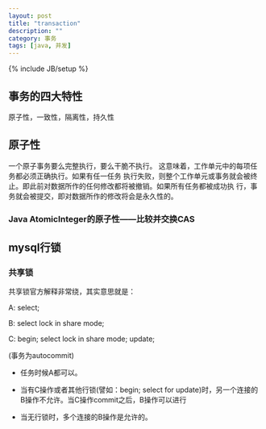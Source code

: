 ```yaml
---
layout: post
title: "transaction"
description: ""
category: 事务
tags: [java, 并发]
---
```

{% include JB/setup %}

## 事务的四大特性

原子性，一致性，隔离性，持久性

## 原子性

一个原子事务要么完整执行，要么干脆不执行。 这意味着，工作单元中的每项任务都必须正确执行。如果有任一任务
执行失败，则整个工作单元或事务就会被终止。即此前对数据所作的任何修改都将被撤销。如果所有任务都被成功执
行，事务就会被提交，即对数据所作的修改将会是永久性的。

### Java AtomicInteger的原子性——比较并交换CAS

## mysql行锁

### 共享锁

共享锁官方解释非常绕，其实意思就是：

A: select;

B: select lock in share mode;

C: begin; select lock in share mode; update;

(事务为autocommit)

* 任务时候A都可以。

* 当有C操作或者其他行锁(譬如：begin; select for update)时，另一个连接的B操作不允许。当C操作commit之后，B操作可以进行

* 当无行锁时，多个连接的B操作是允许的。
